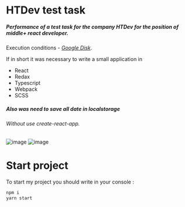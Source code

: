 # HTDev test task
##### Performance of a test task for the company HTDev for the position of middle+ react developer.

Execution conditions - [_Google Disk_](https://drive.google.com/file/d/1ROxm-RVxw9q_-qfzYH2vTVe0xX0VZyBD/view).

If in short it was necessary to write a small application in 
- React
- Redax
- Typescript
- Webpack
- SCSS
##### Also was need to save all date in localstorage
###### Without use  _create-react-app_.


![image](https://user-images.githubusercontent.com/78046258/187191723-bc23d44c-8686-43c8-a2a9-e95f5994eec1.png)
![image](https://user-images.githubusercontent.com/78046258/187191719-e69e4b91-609e-41a9-8dd0-76b9bb80fb67.png)

# Start project
To start my project you should write in your console :

```sh
npm i 
yarn start
```


